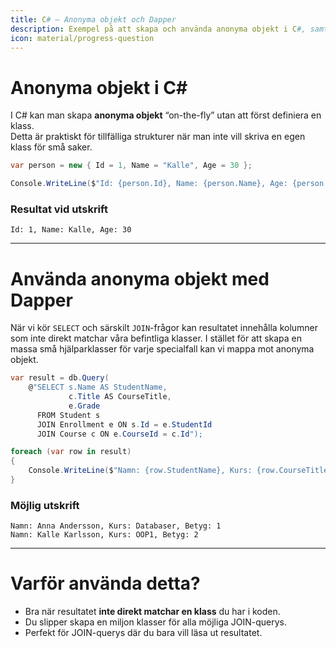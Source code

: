 ```yaml
---
title: C# – Anonyma objekt och Dapper
description: Exempel på att skapa och använda anonyma objekt i C#, samt hur Dapper kan mappa resultat mot dem.
icon: material/progress-question
---
```


# Anonyma objekt i C#

I C# kan man skapa **anonyma objekt** “on-the-fly” utan att först definiera en klass.  
Detta är praktiskt för tillfälliga strukturer när man inte vill skriva en egen klass för små saker.

```csharp
var person = new { Id = 1, Name = "Kalle", Age = 30 };

Console.WriteLine($"Id: {person.Id}, Name: {person.Name}, Age: {person.Age}");
```

### Resultat vid utskrift
```
Id: 1, Name: Kalle, Age: 30
```

---

# Använda anonyma objekt med Dapper

När vi kör `SELECT` och särskilt `JOIN`-frågor kan resultatet innehålla kolumner som inte direkt matchar våra befintliga klasser. I stället för att skapa en massa små hjälparklasser för varje specialfall kan vi mappa mot anonyma objekt.

```csharp
var result = db.Query(
    @"SELECT s.Name AS StudentName,
             c.Title AS CourseTitle,
             e.Grade
      FROM Student s
      JOIN Enrollment e ON s.Id = e.StudentId
      JOIN Course c ON e.CourseId = c.Id");

foreach (var row in result)
{
    Console.WriteLine($"Namn: {row.StudentName}, Kurs: {row.CourseTitle}, Betyg: {row.Grade}");
}
```

### Möjlig utskrift
```
Namn: Anna Andersson, Kurs: Databaser, Betyg: 1
Namn: Kalle Karlsson, Kurs: OOP1, Betyg: 2
```

---

# Varför använda detta?

- Bra när resultatet **inte direkt matchar en klass** du har i koden.  
- Du slipper skapa en miljon klasser för alla möjliga JOIN-querys.
- Perfekt för JOIN-querys där du bara vill läsa ut resultatet.

